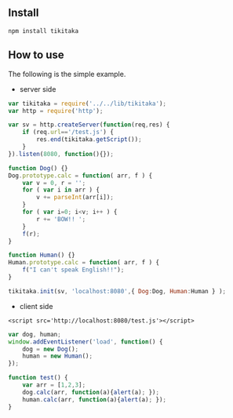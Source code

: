 Install
-

	npm install tikitaka

How to use
-

The following is the simple example.


* server side

```javascript
var tikitaka = require('../../lib/tikitaka');
var http = require('http');

var sv = http.createServer(function(req,res) {
	if (req.url=='/test.js') {
		res.end(tikitaka.getScript());
	}
}).listen(8080, function(){});

function Dog() {}
Dog.prototype.calc = function( arr, f ) {
	var v = 0, r = '';
	for ( var i in arr ) {
		v += parseInt(arr[i]);
	}
	for ( var i=0; i<v; i++ ) {
		r += 'BOW!! ';
	}
	f(r);
}

function Human() {}
Human.prototype.calc = function( arr, f ) {
	f("I can't speak English!!");
}

tikitaka.init(sv, 'localhost:8080',{ Dog:Dog, Human:Human } );
```

* client side

```
<script src='http://localhost:8080/test.js'></script>
```


```javascript
var dog, human;
window.addEventListener('load', function() {
	dog = new Dog();
	human = new Human();
});

function test() {
	var arr = [1,2,3];
	dog.calc(arr, function(a){alert(a); });
	human.calc(arr, function(a){alert(a); });
}
```
